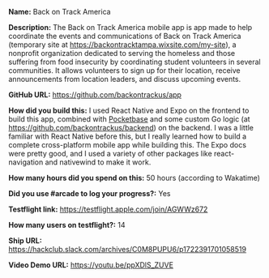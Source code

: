 **Name:** Back on Track America

**Description:** The Back on Track America mobile app is app made to help coordinate the events and communications of
Back on Track America (temporary site at https://backontracktampa.wixsite.com/my-site), a nonprofit organization dedicated to
serving the homeless and those suffering from food insecurity by coordinating student volunteers in several communities.
It allows volunteers to sign up for their location, receive announcements from location leaders, and discuss upcoming events.

**GitHub URL:** https://github.com/backontrackus/app

**How did you build this:** I used React Native and Expo on the frontend to build this app,
combined with [Pocketbase](https://pocketbase.io/) and some custom Go logic (at https://github.com/backontrackus/backend)
on the backend. I was a little familiar with React Native before this, but I really learned how to build a complete
cross-platform mobile app while building this. The Expo docs were pretty good, and I used a variety of other packages like
react-navigation and nativewind to make it work.

**How many hours did you spend on this:** 50 hours (according to Wakatime)

**Did you use #arcade to log your progress?:** Yes

**Testflight link:** https://testflight.apple.com/join/AGWWz672

**How many users on testflight?:** 14

**Ship URL:** https://hackclub.slack.com/archives/C0M8PUPU6/p1722391701058519

**Video Demo URL:** https://youtu.be/ppXDlS_ZUVE
